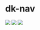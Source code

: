 # dk-nav
![](https://gyazo.com/3d6dcf7ef14ff6b550d29f7530b6b775)
![](https://gyazo.com/5f4a7591a8f3d0b2e085b56446eb6ead)
![](https://gyazo.com/02ce4fa267acd99f5c452e4e324de815)
